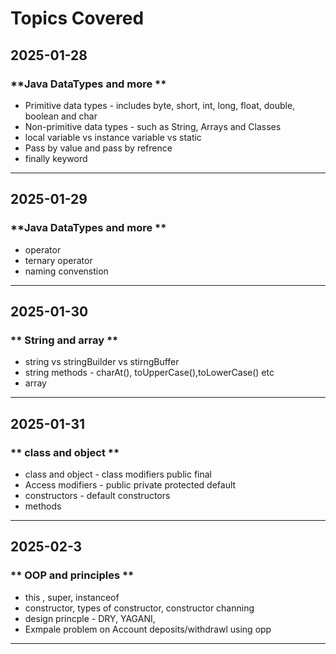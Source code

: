 # Topics Covered  

## **2025-01-28**

### **Java DataTypes and more **
- Primitive data types - includes byte, short, int, long, float, double, boolean and char
- Non-primitive data types - such as String, Arrays and Classes 
- local variable vs instance variable vs static 
- Pass by value and pass by refrence
- finally keyword

---
## **2025-01-29**

### **Java DataTypes and more **
- operator
- ternary operator 
- naming convenstion

---
## **2025-01-30**

### ** String and array **
- string vs stringBuilder vs stirngBuffer 
- string methods - charAt(), toUpperCase(),toLowerCase() etc 
- array 

---
## **2025-01-31**

### ** class and object **
- class and object  - class modifiers public final 
- Access modifiers - public private protected default 
- constructors - default constructors
- methods

---
## **2025-02-3**

### ** OOP and principles **
- this , super, instanceof
- constructor, types of constructor, constructor channing
- design princple - DRY, YAGANI,
- Exmpale problem on Account deposits/withdrawl using opp

---

